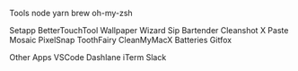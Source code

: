 Tools
node
yarn
brew
oh-my-zsh

Setapp
BetterTouchTool
Wallpaper Wizard
Sip
Bartender
Cleanshot X
Paste
Mosaic
PixelSnap
ToothFairy
CleanMyMacX
Batteries
Gitfox

Other Apps
VSCode
Dashlane
iTerm
Slack
